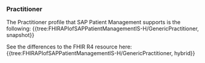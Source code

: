 ### Practitioner
The Practitioner profile that SAP Patient Management supports is the following:
{{tree:FHIRAPIofSAPPatientManagementIS-H/GenericPractitioner, snapshot}}

See the differences to the FHIR R4 resource here:
{{tree:FHIRAPIofSAPPatientManagementIS-H/GenericPractitioner, hybrid}}